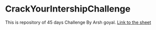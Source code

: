 # CrackYourIntershipChallenge
This is repository of 45 days Challenge By Arsh goyal.
[Link to the sheet](https://docs.google.com/spreadsheets/d/1O_-j_Rlu3Pr91xcoM4E8msF-y0E3JZ5xIN2N6D8g20I/edit#gid=0)
